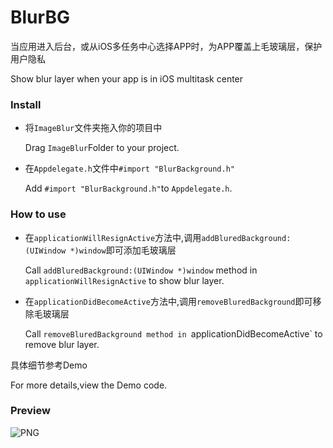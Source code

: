 # BlurBG

当应用进入后台，或从iOS多任务中心选择APP时，为APP覆盖上毛玻璃层，保护用户隐私

Show blur layer when your app is in iOS multitask center

### Install

* 将`ImageBlur`文件夹拖入你的项目中

  Drag `ImageBlur`Folder to your project.
  
* 在`Appdelegate.h`文件中`#import "BlurBackground.h"`

  Add `#import "BlurBackground.h"`to `Appdelegate.h`.

### How to use

* 在`applicationWillResignActive`方法中,调用`addBluredBackground:(UIWindow *)window`即可添加毛玻璃层

  Call `addBluredBackground:(UIWindow *)window` method in `applicationWillResignActive` to show blur layer.
  
* 在`applicationDidBecomeActive`方法中,调用`removeBluredBackground`即可移除毛玻璃层

  Call `removeBluredBackground method in `applicationDidBecomeActive` to remove blur layer.
  
具体细节参考Demo

For more details,view the Demo code.

### Preview

![PNG](http://7te7sy.com1.z0.glb.clouddn.com/Blur_Image_PNG.png)
